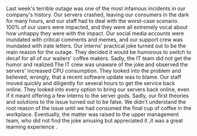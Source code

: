 Last week's terrible outage was one of the most infamous incidents in our company's history. Our servers crashed, leaving our consumers in the dark for many hours, and our staff had to deal with the worst-case scenario. 100% of our users were impacted, and they were all extremely vocal about how unhappy they were with the impact. Our social media accounts were inundated with critical comments and memes, and our support crew was inundated with irate letters. Our interns' practical joke turned out to be the main reason for the outage. They decided it would be humorous to switch to decaf for all of our waiters' coffee makers. Sadly, the IT team did not get the humor and realized.The IT crew was unaware of the joke and observed the servers' increased CPU consumption. They looked into the problem and believed, wrongly, that a recent software update was to blame. Our staff moved quickly and diligently for several hours to get the service back online. They looked into every option to bring our servers back online, even if it meant offering a few interns to the server gods. Sadly, our first theories and solutions to the issue turned out to be false. We didn't understand the root reason of the issue until we had consumed the final cup of coffee in the workplace. Eventually, the matter was raised to the upper management team, who did not find the joke amusing but appreciated it ,it was a great learning experience .
